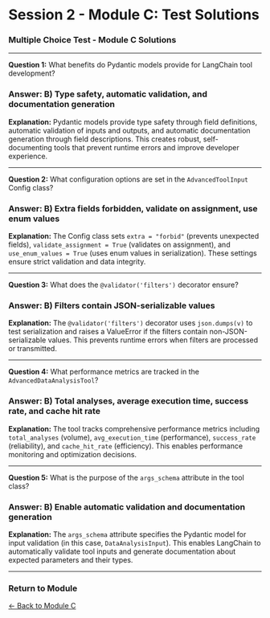 # Session 2 - Module C: Test Solutions

### Multiple Choice Test - Module C Solutions

---

**Question 1:** What benefits do Pydantic models provide for LangChain tool development?

### Answer: B) Type safety, automatic validation, and documentation generation

**Explanation:** Pydantic models provide type safety through field definitions, automatic validation of inputs and outputs, and automatic documentation generation through field descriptions. This creates robust, self-documenting tools that prevent runtime errors and improve developer experience.

---

**Question 2:** What configuration options are set in the `AdvancedToolInput` Config class?

### Answer: B) Extra fields forbidden, validate on assignment, use enum values

**Explanation:** The Config class sets `extra = "forbid"` (prevents unexpected fields), `validate_assignment = True` (validates on assignment), and `use_enum_values = True` (uses enum values in serialization). These settings ensure strict validation and data integrity.

---

**Question 3:** What does the `@validator('filters')` decorator ensure?

### Answer: B) Filters contain JSON-serializable values

**Explanation:** The `@validator('filters')` decorator uses `json.dumps(v)` to test serialization and raises a ValueError if the filters contain non-JSON-serializable values. This prevents runtime errors when filters are processed or transmitted.

---

**Question 4:** What performance metrics are tracked in the `AdvancedDataAnalysisTool`?

### Answer: B) Total analyses, average execution time, success rate, and cache hit rate

**Explanation:** The tool tracks comprehensive performance metrics including `total_analyses` (volume), `avg_execution_time` (performance), `success_rate` (reliability), and `cache_hit_rate` (efficiency). This enables performance monitoring and optimization decisions.

---

**Question 5:** What is the purpose of the `args_schema` attribute in the tool class?

### Answer: B) Enable automatic validation and documentation generation

**Explanation:** The `args_schema` attribute specifies the Pydantic model for input validation (in this case, `DataAnalysisInput`). This enables LangChain to automatically validate tool inputs and generate documentation about expected parameters and their types.

---

### Return to Module
[← Back to Module C](Session2_ModuleC_Custom_Tool_Development.md)
